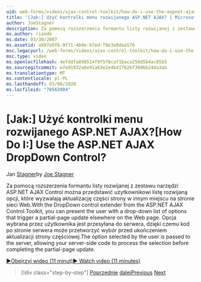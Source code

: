 ```yaml
---
uid: web-forms/videos/ajax-control-toolkit/how-do-i-use-the-aspnet-ajax-dropdown-control
title: '[Jak:] Użyć kontrolki menu rozwijanego ASP.NET AJAX? | Microsoft Docs'
author: JoeStagner
description: Za pomocą rozszerzenia formantu listy rozwijanej z zestawu narzędzi ASP.NET AJAX Control można przedstawić użytkownikowi listę rozwijaną opcji, które wyzwalają część-PA...
ms.author: riande
ms.date: 03/30/2007
ms.assetid: a997a9f8-9f71-4b9e-b7ed-f8e3a0daa576
msc.legacyurl: /web-forms/videos/ajax-control-toolkit/how-do-i-use-the-aspnet-ajax-dropdown-control
msc.type: video
ms.openlocfilehash: 4efddfa898514f9f5f8caf1baca250d5b4ac85b5
ms.sourcegitcommit: e7e91932a6e91a63e2e46417626f39d6b244a3ab
ms.translationtype: MT
ms.contentlocale: pl-PL
ms.lasthandoff: 03/06/2020
ms.locfileid: "78563904"
---
```

# <a name="how-do-i-use-the-aspnet-ajax-dropdown-control"></a><span data-ttu-id="49f42-104">[Jak:] Użyć kontrolki menu rozwijanego ASP.NET AJAX?</span><span class="sxs-lookup"><span data-stu-id="49f42-104">[How Do I:] Use the ASP.NET AJAX DropDown Control?</span></span>

<span data-ttu-id="49f42-105">Jan [Stagner](https://github.com/JoeStagner)</span><span class="sxs-lookup"><span data-stu-id="49f42-105">by [Joe Stagner](https://github.com/JoeStagner)</span></span>

<span data-ttu-id="49f42-106">Za pomocą rozszerzenia formantu listy rozwijanej z zestawu narzędzi ASP.NET AJAX Control można przedstawić użytkownikowi listę rozwijaną opcji, które wyzwalają aktualizację części strony w innym miejscu na stronie sieci Web.</span><span class="sxs-lookup"><span data-stu-id="49f42-106">With the DropDown control extender from the ASP.NET AJAX Control Toolkit, you can present the user with a drop-down list of options that trigger a partial-page update elsewhere on the Web page.</span></span> <span data-ttu-id="49f42-107">Opcja wybrana przez użytkownika jest przesyłana do serwera, dzięki czemu kod po stronie serwera może przetworzyć wybór przed ukończeniem aktualizacji strony częściowej.</span><span class="sxs-lookup"><span data-stu-id="49f42-107">The option selected by the user is passed to the server, allowing your server-side code to process the selection before completing the partial-page update.</span></span>

[<span data-ttu-id="49f42-108">&#9654;Obejrzyj wideo (11 minut)</span><span class="sxs-lookup"><span data-stu-id="49f42-108">&#9654; Watch video (11 minutes)</span></span>](https://channel9.msdn.com/Blogs/ASP-NET-Site-Videos/how-do-i-use-the-aspnet-ajax-dropdown-control)

> [!div class="step-by-step"]
> <span data-ttu-id="49f42-109">[Poprzednie](how-do-i-configure-the-aspnet-ajax-calendar-control.md)
> [dalej](how-do-i-use-the-aspnet-ajax-maskededit-controls.md)</span><span class="sxs-lookup"><span data-stu-id="49f42-109">[Previous](how-do-i-configure-the-aspnet-ajax-calendar-control.md)
[Next](how-do-i-use-the-aspnet-ajax-maskededit-controls.md)</span></span>
